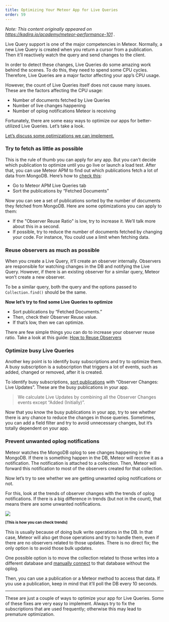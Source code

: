 ```yaml
---
title: Optimizing Your Meteor App for Live Queries
order: 59
---
```


_Note: This content originally appeared on https://kadira.io/academy/meteor-performance-101 ._

Live Query support is one of the major competencies in Meteor. Normally, a new Live Query is created when you return a cursor from a publication. Then it’ll reactively watch the query and send changes to the client.

In order to detect these changes, Live Queries do some amazing work behind the scenes. To do this, they need to spend some CPU cycles. Therefore, Live Queries are a major factor affecting your app’s CPU usage.

However, the count of Live Queries itself does not cause many issues. These are the factors affecting the CPU usage:

* Number of documents fetched by Live Queries
* Number of live changes happening
* Number of oplog notifications Meteor is receiving

Fortunately, there are some easy ways to optimize our apps for better-utilized Live Queries. Let’s take a look.

<u>Let’s discuss some optimizations we can implement.</u>

### Try to fetch as little as possible

This is the rule of thumb you can apply for any app. But you can’t decide which publication to optimize until you go live or launch a load test. After that, you can use Meteor APM to find out which publications fetch a lot of data from MongoDB. Here’s how to [check this](https://cldup.com/HMW4ZQxrSI.gif):

* Go to Meteor APM Live Queries tab
* Sort the publications by “Fetched Documents”

Now you can see a set of publications sorted by the number of documents they fetched from MongoDB. Here are some optimizations you can apply to them:

* If the "Observer Reuse Ratio" is low, try to increase it. We’ll talk more about this in a second.
* If possible, try to reduce the number of documents fetched by changing your code. For instance, You could use a limit when fetching data.

### Reuse observers as much as possible

When you create a Live Query, it’ll create an observer internally. Observers are responsible for watching changes in the DB and notifying the Live Query. However, if there is an existing observer for a similar query, Meteor won’t create a new observer.

To be a similar query, both the query and the options passed to `Collection.find()` should be the same.

**Now let’s try to find some Live Queries to optimize**

* Sort publications by “Fetched Documents.”
* Then, check their Observer Reuse value.
* If that’s low, then we can optimize.

There are few simple things you can do to increase your observer reuse ratio. Take a look at this guide: [How to Reuse Observers](http://galaxy-guide.meteor.com/apm-improve-cpu-and-network-usage.html#How-to-Reuse-Observer)

### Optimize busy Live Queries

Another key point is to identify busy subscriptions and try to optimize them. A busy subscription is a subscription that triggers a lot of events, such as added, changed or removed, after it is created.

To identify busy subscriptions, [sort publications](https://cldup.com/A1bmCWO2mR.gif) with “Observer Changes: Live Updates”. These are the busy publications in your app.

> We calculate Live Updates by combining all the Observer Changes events except “Added (Initially)”.

Now that you know the busy publications in your app, try to see whether there is any chance to reduce the changes in those queries. Sometimes, you can add a field filter and try to avoid unnecessary changes, but it’s totally dependent on your app.

### Prevent unwanted oplog notifications

Meteor watches the MongoDB oplog to see changes happening in the MongoDB. If there is something happen in the DB, Meteor will receive it as a notification. The notification is attached to a collection. Then, Meteor will forward this notification to most of the observers created for that collection.

Now let’s try to see whether we are getting unwanted oplog notifications or not.

For this, look at the trends of observer changes with the trends of oplog notifications. If there is a big difference in trends (but not in the count), that means there are some unwanted notifications.

![](https://cldup.com/dmu3MVzycI.gif)

<b><sup>[This is how you can check trends]</sup></b>

This is usually because of doing bulk write operations in the DB. In that case, Meteor will also get those operations and try to handle them, even if there are no observers related to those updates. There is no direct fix; the only option is to avoid those bulk updates.

One possible option is to move the collection related to those writes into a different database and [manually connect](http://stackoverflow.com/a/20537457) to that database without the oplog.

Then, you can use a publication or a Meteor method to access that data. If you use a publication, keep in mind that it’ll poll the DB every 10 seconds.

<hr />

These are just a couple of ways to optimize your app for Live Queries. Some of these fixes are very easy to implement. Always try to fix the subscriptions that are used frequently; otherwise this may lead to premature optimization.
